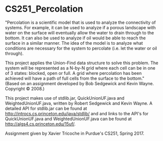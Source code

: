 # CS251_Percolation

"Percolation is a scientific model that is used to analyze the connectivity of systems. For example, it can be used to analyze if a porous 
landscape with water on the surface will eventually allow the water to drain through to the bottom. It can also be used to analyze if oil 
would be able to reach the surface in a similar manner. The idea of the model is to analyze what conditions are necessary for the system 
to percolate (i.e. let the water or oil through).

This project applies the Union-Find data structure to solve this problem. The system will be represented as a N-by-N grid where each 
cell can be in one of 3 states: blocked, open or full. A grid where percolation has been achieved will have a path of full cells from the 
surface to the bottom." (Based on an assignment developed by Bob Sedgewick and Kevin Wayne. Copyright © 2008.)

This project makes use of stdlib.jar, QuickUnionUF.java and WeightedUnionUF.java, written by Robert Sedgewick and Kevin Wayne. A detailed 
API for stdlib.jar can be found at http://introcs.cs.princeton.edu/java/stdlib/ and and links to the API's for QuickUnionUF.java and 
WeightedUnionUF.java can be found at http://algs4.cs.princeton.edu/15uf/.

Assignment given by Xavier Tricoche in Purdue's CS251, Spring 2017.
